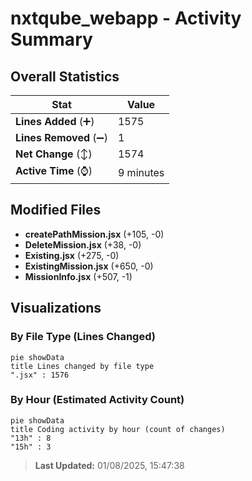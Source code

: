 # nxtqube_webapp - Activity Summary 

## Overall Statistics

| Stat                   | Value                                                             |
| ---------------------- | ----------------------------------------------------------------- |
| **Lines Added** (➕)   | 1575                                          |
| **Lines Removed** (➖) | 1                                        |
| **Net Change** (↕)    | 1574                |
| **Active Time** (⌚)   | 9 minutes |


## Modified Files
- **createPathMission.jsx** (+105, -0)
- **DeleteMission.jsx** (+38, -0)
- **Existing.jsx** (+275, -0)
- **ExistingMission.jsx** (+650, -0)
- **MissionInfo.jsx** (+507, -1)

## Visualizations

### By File Type (Lines Changed)

```mermaid
pie showData
title Lines changed by file type
".jsx" : 1576
```

### By Hour (Estimated Activity Count)

```mermaid
pie showData
title Coding activity by hour (count of changes)
"13h" : 8
"15h" : 3
```


> **Last Updated:** 01/08/2025, 15:47:38